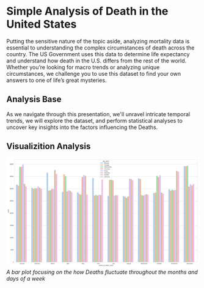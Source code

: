 # Simple Analysis of Death in the United States

Putting the sensitive nature of the topic aside, analyzing mortality data is essential to understanding the complex circumstances of death across the country. The US Government uses this data to determine life expectancy and understand how death in the U.S. differs from the rest of the world. Whether you’re looking for macro trends or analyzing unique circumstances, we challenge you to use this dataset to find your own answers to one of life’s great mysteries.


## Analysis Base
As we navigate through this presentation, we'll unravel intricate temporal trends, we will explore the dataset, and perform statistical analyses to uncover key insights into the factors influencing the Deaths.

## Visualizition Analysis


![Image 1](./plots/Death_rate_by_months_and_days.png)
*A bar plot focusing on the how Deaths fluctuate throughout the months and days of a week*

